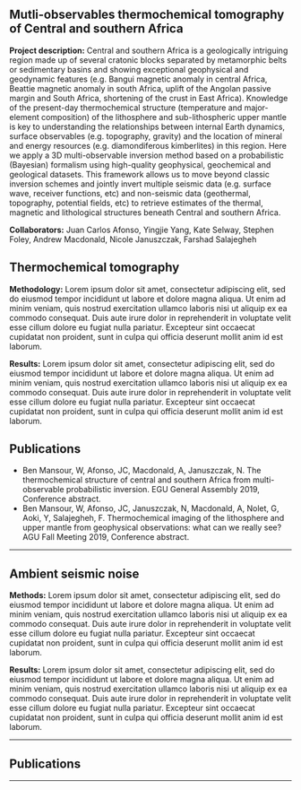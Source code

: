 ## Mutli-observables thermochemical tomography of Central and southern Africa


**Project description:** Central and southern Africa is a geologically intriguing region made up of several cratonic blocks separated by metamorphic belts or sedimentary basins and showing exceptional geophysical and geodynamic features (e.g. Bangui magnetic anomaly in central Africa, Beattie magnetic anomaly in south Africa, uplift of the Angolan passive margin and South Africa, shortening of the crust in East Africa). Knowledge of the present-day thermochemical structure (temperature and major-element composition) of the lithosphere and sub-lithospheric upper mantle is key to understanding the relationships between internal Earth dynamics, surface observables (e.g. topography, gravity) and the location of mineral and energy resources (e.g. diamondiferous kimberlites) in this region. Here we apply a 3D multi-observable inversion method based on a probabilistic (Bayesian) formalism using high-quality geophysical, geochemical and geological datasets. This framework allows us to move beyond classic inversion schemes and jointly invert multiple seismic data (e.g. surface wave, receiver functions, etc) and non-seismic data (geothermal, topography, potential fields, etc) to retrieve estimates of the thermal, magnetic and lithological structures beneath Central and southern Africa.

**Collaborators:** Juan Carlos Afonso, Yingjie Yang, Kate Selway, Stephen Foley, Andrew Macdonald, Nicole Januszczak, Farshad Salajegheh 

## Thermochemical tomography
**Methodology:** Lorem ipsum dolor sit amet, consectetur adipiscing elit, sed do eiusmod tempor incididunt ut labore et dolore magna aliqua. Ut enim ad minim veniam, quis nostrud exercitation ullamco laboris nisi ut aliquip ex ea commodo consequat. Duis aute irure dolor in reprehenderit in voluptate velit esse cillum dolore eu fugiat nulla pariatur. Excepteur sint occaecat cupidatat non proident, sunt in culpa qui officia deserunt mollit anim id est laborum.

**Results:** Lorem ipsum dolor sit amet, consectetur adipiscing elit, sed do eiusmod tempor incididunt ut labore et dolore magna aliqua. Ut enim ad minim veniam, quis nostrud exercitation ullamco laboris nisi ut aliquip ex ea commodo consequat. Duis aute irure dolor in reprehenderit in voluptate velit esse cillum dolore eu fugiat nulla pariatur. Excepteur sint occaecat cupidatat non proident, sunt in culpa qui officia deserunt mollit anim id est laborum.

## Publications
* Ben Mansour, W, Afonso, JC, Macdonald, A, Januszczak, N. The thermochemical structure of central and southern Africa from multi-observable probabilistic inversion. EGU General Assembly 2019, Conference abstract.
* Ben Mansour, W, Afonso, JC, Januszczak, N,  Macdonald, A, Nolet, G, Aoki, Y, Salajegheh, F. Thermochemical imaging of the lithosphere and upper mantle from geophysical observations: what can we really see? AGU Fall Meeting 2019, Conference abstract.

---

## Ambient seismic noise
**Methods:** Lorem ipsum dolor sit amet, consectetur adipiscing elit, sed do eiusmod tempor incididunt ut labore et dolore magna aliqua. Ut enim ad minim veniam, quis nostrud exercitation ullamco laboris nisi ut aliquip ex ea commodo consequat. Duis aute irure dolor in reprehenderit in voluptate velit esse cillum dolore eu fugiat nulla pariatur. Excepteur sint occaecat cupidatat non proident, sunt in culpa qui officia deserunt mollit anim id est laborum.

**Results:** Lorem ipsum dolor sit amet, consectetur adipiscing elit, sed do eiusmod tempor incididunt ut labore et dolore magna aliqua. Ut enim ad minim veniam, quis nostrud exercitation ullamco laboris nisi ut aliquip ex ea commodo consequat. Duis aute irure dolor in reprehenderit in voluptate velit esse cillum dolore eu fugiat nulla pariatur. Excepteur sint occaecat cupidatat non proident, sunt in culpa qui officia deserunt mollit anim id est laborum.

---

## Publications



---
